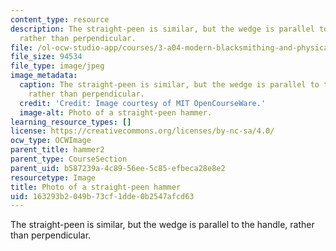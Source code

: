 ```yaml
---
content_type: resource
description: The straight-peen is similar, but the wedge is parallel to the handle,
  rather than perpendicular.
file: /ol-ocw-studio-app/courses/3-a04-modern-blacksmithing-and-physical-metallurgy-fall-2008/163293b2049b73cf1dde0b2547afcd63_016.jpg
file_size: 94534
file_type: image/jpeg
image_metadata:
  caption: The straight-peen is similar, but the wedge is parallel to the handle,
    rather than perpendicular.
  credit: 'Credit: Image courtesy of MIT OpenCourseWare.'
  image-alt: Photo of a straight-peen hammer.
learning_resource_types: []
license: https://creativecommons.org/licenses/by-nc-sa/4.0/
ocw_type: OCWImage
parent_title: hammer2
parent_type: CourseSection
parent_uid: b587239a-4c89-56ee-5c85-efbeca28e8e2
resourcetype: Image
title: Photo of a straight-peen hammer
uid: 163293b2-049b-73cf-1dde-0b2547afcd63
---
```

The straight-peen is similar, but the wedge is parallel to the handle, rather than perpendicular.